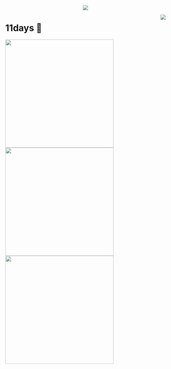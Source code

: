 <a href="https://github.com/11days">

  <p align="center">
    <img src="https://github-profile-trophy.vercel.app/?username=11days&column=7&theme=onedark"/>
  </p>

</a>

<a href="#">
  <img align="right" src="https://metrics.lecoq.io/11days?template=terminal" />
</a>

# 11days 🌝

<img width="340px" src="https://github-readme-stats.vercel.app/api?username=11days&theme=vue-dark&count_private=true&show_icons=true">
<img width="340px" src="https://github-readme-stats.vercel.app/api/top-langs/?username=11days&theme=vue-dark&layout=compact">
<img width="340px" src="https://github-readme-stats.vercel.app/api/pin/?username=11days&repo=11days&theme=dark">
